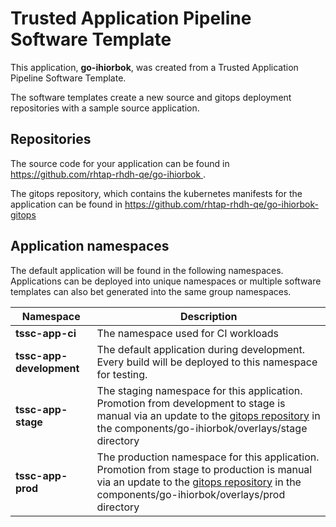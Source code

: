 # Trusted Application Pipeline Software Template

This application, **go-ihiorbok**, was created from a Trusted Application Pipeline Software Template.

The software templates create a new source and gitops deployment repositories with a sample source application. 

## Repositories

The source code for your application can be found in [https://github.com/rhtap-rhdh-qe/go-ihiorbok ](https://github.com/rhtap-rhdh-qe/go-ihiorbok ).
 
The gitops repository, which contains the kubernetes manifests for the application can be found in 
[https://github.com/rhtap-rhdh-qe/go-ihiorbok-gitops ](https://github.com/rhtap-rhdh-qe/go-ihiorbok-gitops ) 

## Application namespaces 

The default application will be found in the following namespaces. Applications can be deployed into unique namespaces or multiple software templates can also bet generated into the same group namespaces.  

|  Namespace   |  Description   |  
| -------- | -------- |
| **tssc-app-ci** | The namespace used for CI workloads |
| **tssc-app-development** | The default application during development. Every build will be deployed to this namespace for testing. |
| **tssc-app-stage** | The staging namespace for this application. Promotion from development to stage is manual via an update to the [gitops repository](https://github.com/rhtap-rhdh-qe/go-ihiorbok-gitops ) in the components/go-ihiorbok/overlays/stage directory |
| **tssc-app-prod** | The production namespace for this application. Promotion from stage to production is manual via an update to the [gitops repository](https://github.com/rhtap-rhdh-qe/go-ihiorbok-gitops ) in the components/go-ihiorbok/overlays/prod directory |
